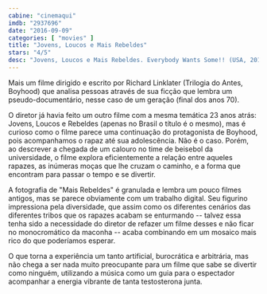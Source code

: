 ```yaml
---
cabine: "cinemaqui"
imdb: "2937696"
date: "2016-09-09"
categories: [ "movies" ]
title: "Jovens, Loucos e Mais Rebeldes"
stars: "4/5"
desc: "Jovens, Loucos e Mais Rebeldes. Everybody Wants Some!! (USA, 2016). Dirigido por Richard Linklater. Escrito por Richard Linklater. Com Blake Jenner, Juston Street, Ryan Guzman, Tyler Hoechlin, Wyatt Russell, Glen Powell, Temple Baker, J. Quinton Johnson, Will Brittain."
---
```

Mais um filme dirigido e escrito por Richard Linklater (Trilogia do Antes, Boyhood) que analisa pessoas através de sua ficção que lembra um pseudo-documentário, nesse caso de um geração (final dos anos 70).

O diretor já havia feito um outro filme com a mesma temática 23 anos atrás: Jovens, Loucos e Rebeldes (apenas no Brasil o título é o mesmo), mas é curioso como o filme parece uma continuação do protagonista de Boyhood, pois acompanhamos o rapaz até sua adolescência. Não é o caso. Porém, ao descrever a chegada de um calouro no time de beisebol da universidade, o filme explora eficientemente a relação entre aqueles rapazes, as inúmeras moças que lhe cruzam o caminho, e a forma que encontram para passar o tempo e se divertir.

A fotografia de "Mais Rebeldes" é granulada e lembra um pouco filmes antigos, mas se parece obviamente com um trabalho digital. Seu figurino impressiona pela diversidade, que assim como os diferentes cenários das diferentes tribos que os rapazes acabam se enturmando -- talvez essa tenha sido a necessidade do diretor de refazer um filme desses e não ficar no monocromático da maconha -- acaba combinando em um mosaico mais rico do que poderíamos esperar.

O que torna a experiência um tanto artificial, burocrática e arbitrária, mas não chega a ser nada muito preocupante para um filme que sabe se divertir como ninguém, utilizando a música como um guia para o espectador acompanhar a energia vibrante de tanta testosterona junta.
